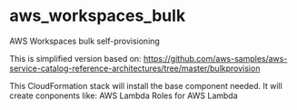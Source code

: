 # aws_workspaces_bulk
AWS Workspaces bulk self-provisioning

This is simplified version based on: https://github.com/aws-samples/aws-service-catalog-reference-architectures/tree/master/bulkprovision


This CloudFormation stack will install the base component needed. It will create conponents like:
AWS Lambda
Roles for AWS Lambda
